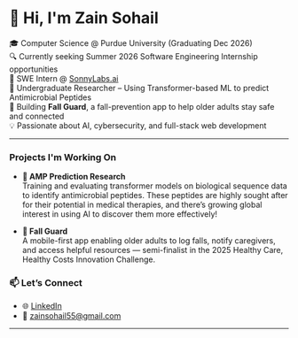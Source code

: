 # 👋 Hi, I'm Zain Sohail

🎓 Computer Science @ Purdue University (Graduating Dec 2026)  
🔍 Currently seeking Summer 2026 Software Engineering Internship opportunities  
🔐 SWE Intern @ [SonnyLabs.ai](https://sonnylabs.ai)  
🧬 Undergraduate Researcher – Using Transformer-based ML to predict Antimicrobial Peptides  
📱 Building **Fall Guard**, a fall-prevention app to help older adults stay safe and connected  
💡 Passionate about AI, cybersecurity, and full-stack web development

---
### Projects I'm Working On

- **🧪 AMP Prediction Research**  
  Training and evaluating transformer models on biological sequence data to identify antimicrobial peptides. These peptides are highly sought after for their potential in medical therapies, and there’s growing global interest in using AI to discover them more effectively!

- **📱 Fall Guard**  
  A mobile-first app enabling older adults to log falls, notify caregivers, and access helpful resources — semi-finalist in the 2025 Healthy Care, Healthy Costs Innovation Challenge. 

### 📫 Let’s Connect

- 🌐 [LinkedIn](https://linkedin.com/in/zain-sohail)  
- 💌 zainsohail55@gmail.com
---
